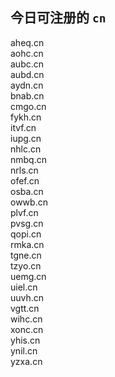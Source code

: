 
## 今日可注册的 `cn`
>
aheq.cn   
aohc.cn   
aubc.cn   
aubd.cn   
aydn.cn   
bnab.cn   
cmgo.cn   
fykh.cn   
itvf.cn   
iupg.cn   
nhlc.cn   
nmbq.cn   
nrls.cn   
ofef.cn   
osba.cn   
owwb.cn   
plvf.cn   
pvsg.cn   
qopi.cn   
rmka.cn   
tgne.cn   
tzyo.cn   
uemg.cn   
uiel.cn   
uuvh.cn   
vgtt.cn   
wihc.cn   
xonc.cn   
yhis.cn   
ynil.cn   
yzxa.cn   

